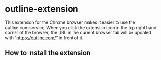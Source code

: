# outline-extension 

This extension for the Chrome browser makes it easier to use the outline.com service. When you click the extension icon in the top right hand corner of the browser, the URL in the current browser tab will be updated with "https://outline.com/" in front of it. 

## How to install the extension 

